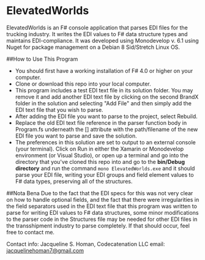 # ElevatedWorlds
ElevatedWorlds is an F# console application that parses EDI files for the trucking industry. It writes the EDI values to F# data structure types and maintains EDI-compliance. It was developed using Monodevelop v. 6.1 using Nuget for package management on a Debian 8 Sid/Stretch Linux OS.

##How to Use This Program

- You should first have a working installation of F# 4.0 or higher on your computer.
- Clone or download this repo into your local computer.
- This program includes a test EDI text file in its solution folder. You may remove it and add another EDI text file by clicking on the second BrandX folder in the solution and selecting "Add File" and then simply add the EDI text file that you wish to parse.
- After adding the EDI file you want to parse to the project, select Rebuild.
- Replace the old EDI text file reference in the parser function body in Program.fs underneath the [<EntryPoint>] attribute with the path/filename of the new EDI file you want to parse and save the solution. 
- The preferences in this solution are set to output to an external console (your terminal). Click on Run in either the Xamarin or Monodevelop environment (or Visual Studio), or open up a terminal and go into the directory that you've cloned this repo into and go to the **bin/Debug directory** and run the command `mono ElevatedWorlds.exe` and it should parse your EDI file, writing your EDI groups and field element values to F# data types, preserving all of the structures.

##Nota Bena
Due to the fact that the EDI specs for this was not very clear on how to handle optional fields, and the fact that there were irregularities in the field separators used in the EDI text file that this program was written to parse for writing EDI values to F# data structures, some minor modifications to the parser code in the Structures file may be needed for other EDI files in the transshipment industry to parse completely. If that should occur, feel free to contact me.

Contact info:
Jacqueline S. Homan, Codecatenation LLC
email: jacquelinehoman7@gmail.com
